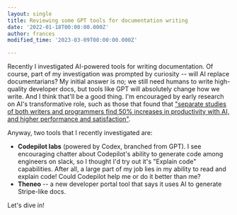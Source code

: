 ```yaml
---
layout: single
title: Reviewing some GPT tools for documentation writing
date: '2022-01-18T00:00:00.000Z'
author: frances
modified_time: '2023-03-09T00:00:00.000Z'

---
```


Recently I investigated AI-powered tools for writing documentation. Of course, part of my investigation was prompted by curiosity -- will AI replace documentarians?  My initial answer is no; we still need humans to write high-quality developer docs, but tools like GPT will absolutely change how we write. And I think that'll be a good thing. I'm encouraged by early research on AI's transformative role, such as those that found that ["separate studies of both writers and programmers find 50% increases in productivity with AI, and higher performance and satisfaction"](https://twitter.com/emollick/status/1631397931604488194).

Anyway, two tools that I recently investigated are:

- **Codepilot labs** (powered by Codex, branched from GPT). I see encouraging chatter about Codepilot's ability to generate code among engineers on slack, so I thought I'd try out it's "Explain code" capabilities. After all, a large part of my job lies in my ability to read and explain code! Could Codepilot help me or do it better than me?
- **Theneo** -- a new developer portal tool that says it uses AI to generate Stripe-like docs.

Let's dive in!









